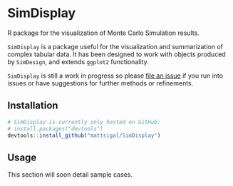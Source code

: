 # SimDisplay
R package for the visualization of Monte Carlo Simulation results.

`SimDisplay` is a package useful for the visualization and summarization of complex tabular data. It has been designed to work with objects produced by `SimDesign`, and extends `ggplot2` functionality.
    
`SimDisplay` is still a work in progress so please [file an issue](https://github.com/mattsigal/SimDisplay/issues) if you run into issues or have suggestions for further methods or refinements.

## Installation

```R
# SimDisplay is currently only hosted on GitHub:
# install.packages("devtools")
devtools::install_github("mattsigal/SimDisplay")
```

## Usage

This section will soon detail sample cases.
